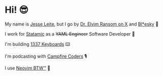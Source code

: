 # Hi! 😎

My name is [Jesse Leite](https://jesseleite.com), but I go by [Dr. Elvim Ransom on X](https://x.com/jesseleite85) and [Bl*esky](https://bsky.app/profile/jesseleite.com) 👋

I work for [Statamic](https://statamic.com) as a ~~YAML Engineer~~ Software Developer 🔧

I'm building [1337 Keyboards](https://1337keyboards.com) ⌨️

I'm podcasting with [Campfire Coders](https://campfirecoders.com) 🎙️

I use [Neovim BTW™](https://github.com/jesseleite/dotfiles/tree/master/nvim) 💅
